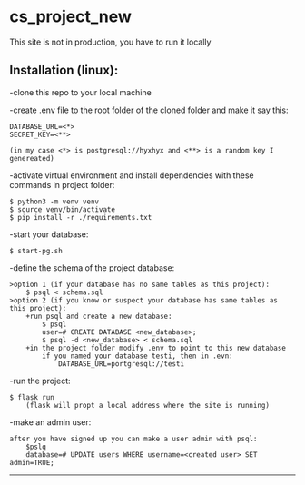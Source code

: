 # cs_project_new

This site is not in production, you have to run it locally

Installation (linux):
----------------
-clone this repo to your local machine

-create .env file to the root folder of the cloned folder and make it say this:

	DATABASE_URL=<*>
 	SECRET_KEY=<**>

	(in my case <*> is postgresql://hyxhyx and <**> is a random key I genereated)

-activate virtual environment and install dependencies with these commands in project folder:

 	$ python3 -m venv venv
	$ source venv/bin/activate
	$ pip install -r ./requirements.txt

-start your database:
	
 	$ start-pg.sh

-define the schema of the project database:
	
 	>option 1 (if your database has no same tables as this project):
		$ psql < schema.sql
	>option 2 (if you know or suspect your database has same tables as this project):
		+run psql and create a new database:
			$ psql
			user=# CREATE DATABASE <new_database>;
			$ psql -d <new_database> < schema.sql
		+in the project folder modify .env to point to this new database
			if you named your database testi, then in .evn:
				DATABASE_URL=portgresql://testi
-run the project:
	
 	$ flask run
		(flask will propt a local address where the site is running)

-make an admin user:

	after you have signed up you can make a user admin with psql:
		$pslq
		database=# UPDATE users WHERE username=<created user> SET admin=TRUE;

----------

